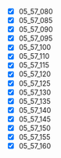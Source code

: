 - [x] 05_57_080
- [x] 05_57_085
- [x] 05_57_090
- [x] 05_57_095 
- [x] 05_57_100
- [x] 05_57_110
- [x] 05_57_115
- [x] 05_57_120
- [x] 05_57_125
- [x] 05_57_130
- [x] 05_57_135
- [x] 05_57_140
- [x] 05_57_145
- [x] 05_57_150
- [x] 05_57_155
- [x] 05_57_160